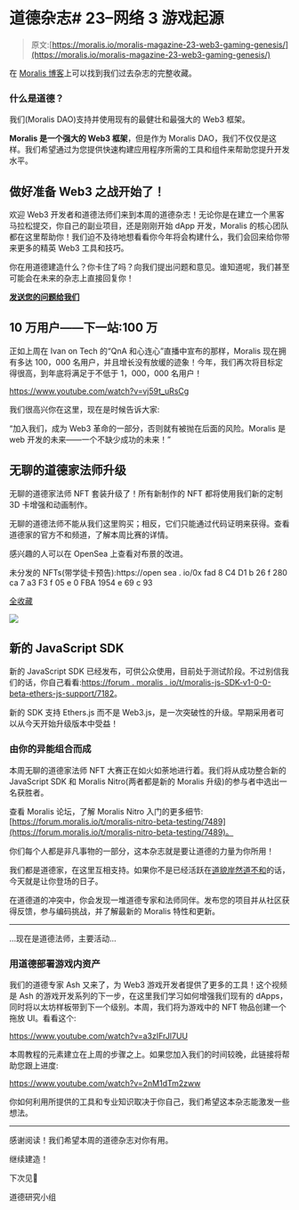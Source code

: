 # 道德杂志# 23–网络 3 游戏起源

> 原文:[https://moralis.io/moralis-magazine-23-web3-gaming-genesis/](https://moralis.io/moralis-magazine-23-web3-gaming-genesis/)

在 [Moralis 博客](https://moralis.io/?s=magazine&asp_active=1&p_asid=1&p_asp_data=1&current_page_id=3594&qtranslate_lang=0&filters_changed=0&filters_initial=1&asp_gen%5B%5D=title&asp_gen%5B%5D=content&asp_gen%5B%5D=excerpt&customset%5B%5D=post)上可以找到我们过去杂志的完整收藏。

### 什么是道德？

我们(Moralis DAO)支持并使用现有的最健壮和最强大的 Web3 框架。

**Moralis 是一个强大的 Web3 框架**，但是作为 Moralis DAO，我们不仅仅是这样。我们希望通过为您提供快速构建应用程序所需的工具和组件来帮助您提升开发水平。

## 做好准备 Web3 之战开始了！

欢迎 Web3 开发者和道德法师们来到本周的道德杂志！无论你是在建立一个黑客马拉松提交，你自己的副业项目，还是刚刚开始 dApp 开发，Moralis 的核心团队都在这里帮助你！我们迫不及待地想看看你今年将会构建什么，我们会回来给你带来更多的精英 Web3 工具和技巧。

你在用道德建造什么？你卡住了吗？向我们提出问题和意见。谁知道呢，我们甚至可能会在未来的杂志上直接回复你！

[**发送您的问题给我们**](https://ivanontech.typeform.com/to/R9K5lnGe)

## **10 万用户——下一站:100 万**

正如上周在 Ivan on Tech 的“QnA 和心连心”直播中宣布的那样，Moralis 现在拥有多达 100，000 名用户，并且增长没有放缓的迹象！今年，我们再次将目标定得很高，到年底将满足于不低于 1，000，000 名用户！

https://www.youtube.com/watch?v=vj59t_uRsCg

我们很高兴你在这里，现在是时候告诉大家:

“加入我们，成为 Web3 革命的一部分，否则就有被抛在后面的风险。Moralis 是 web 开发的未来——一个不缺少成功的未来！”

## **无聊的道德家法师升级**

无聊的道德家法师 NFT 套装升级了！所有新制作的 NFT 都将使用我们新的定制 3D 卡增强和动画制作。

无聊的道德法师不能从我们这里购买；相反，它们只能通过代码证明来获得。查看道德家的官方不和频道，了解本周比赛的详情。

感兴趣的人可以在 OpenSea 上查看对布景的改进。

未分发的 NFTs(带学徒卡预告):https://open sea . io/0x fad 8 C4 D1 b 26 f 280 ca 7 a3 F3 f 05 e 0 FBA 1954 e 69 c 93

[全收藏](https://opensea.io/collection/boredmoralismages)

![](../Images/6e1f8f9b05a238f172c9e91bac5407ea.png)

## **新的 JavaScript SDK**

新的 JavaScript SDK 已经发布，可供公众使用，目前处于测试阶段。不过别信我们的话，你自己看看:[https://forum . moralis . io/t/moralis-js-SDK-v1-0-0-beta-ethers-js-support/7182](https://forum.moralis.io/t/moralis-js-sdk-v1-0-0-beta-ethers-js-support/7182)。

新的 SDK 支持 Ethers.js 而不是 Web3.js，是一次突破性的升级。早期采用者可以从今天开始升级版本中受益！

### **由你的异能组合而成**

本周无聊的道德家法师 NFT 大赛正在如火如荼地进行着。我们将从成功整合新的 JavaScript SDK 和 Moralis Nitro(两者都是新的 Moralis 升级)的参与者中选出一名获胜者。

查看 Moralis 论坛，了解 Moralis Nitro 入门的更多细节:[https://forum.moralis.io/t/moralis-nitro-beta-testing/7489](https://forum.moralis.io/t/moralis-nitro-beta-testing/7489)。

你们每个人都是非凡事物的一部分，这本杂志就是要让道德的力量为你所用！

我们都是道德家，在这里互相支持。如果你不是已经活跃在[道貌岸然道不和](https://discord.com/invite/P9N9HF97hH)的话，今天就是让你登场的日子。

在道德道的冲突中，你会发现一堆道德专家和法师同伴。发布您的项目并从社区获得反馈，参与编码挑战，并了解最新的 Moralis 特性和更新。

* * *

…现在是道德法师，主要活动…

### **用道德部署游戏内资产**

我们的道德专家 Ash 又来了，为 Web3 游戏开发者提供了更多的工具！这个视频是 Ash 的游戏开发系列的下一步，在这里我们学习如何增强我们现有的 dApps，同时将以太坊样板带到下一个级别。本周，我们将为游戏中的 NFT 物品创建一个拖放 UI。看看这个:

https://www.youtube.com/watch?v=a3zIFrJl7UU

本周教程的元素建立在上周的步骤之上。如果您加入我们的时间较晚，此链接将帮助您跟上进度:

https://www.youtube.com/watch?v=2nM1dTm2zww

你如何利用所提供的工具和专业知识取决于你自己，我们希望这本杂志能激发一些想法。

* * *

感谢阅读！我们希望本周的道德杂志对你有用。

继续建造！

下次见💚

道德研究小组